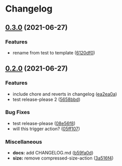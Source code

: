 # Changelog

## [0.3.0](https://www.github.com/jpvmrcd/npm-publish-template/compare/v0.2.0...v0.3.0) (2021-06-27)


### Features

* rename from test to template ([6120df0](https://www.github.com/jpvmrcd/npm-publish-template/commit/6120df0c3d10cd9c306de1325863a24ed0bad9c3))

## [0.2.0](https://www.github.com/jpvmrcd/npm-publish-template/compare/v0.1.13...v0.2.0) (2021-06-27)


### Features

* include chore and reverts in changelog ([ea2ea0a](https://www.github.com/jpvmrcd/npm-publish-template/commit/ea2ea0aebf8d4bee0b209684e39e7acc0dd4ab37))
* test release-please 2 ([5658bbd](https://www.github.com/jpvmrcd/npm-publish-template/commit/5658bbd6e812461eb1ea2a10ee168b9b6c1ede7c))


### Bug Fixes

* test release-please ([08e56f8](https://www.github.com/jpvmrcd/npm-publish-template/commit/08e56f806fe74c6041680684dba17337a9138e33))
* will this trigger action? ([05ff107](https://www.github.com/jpvmrcd/npm-publish-template/commit/05ff107e651e67c13ce5017cc99ef96826944a80))


### Miscellaneous

* **docs:** add CHANGELOG.md ([b59fa0d](https://www.github.com/jpvmrcd/npm-publish-template/commit/b59fa0dfaabb67645f4b3f3fb3342b85f8cbf8e4))
* **size:** remove compressed-size-action ([3a516f4](https://www.github.com/jpvmrcd/npm-publish-template/commit/3a516f43593efe590d7264fe5ead31b80a28a23d))
